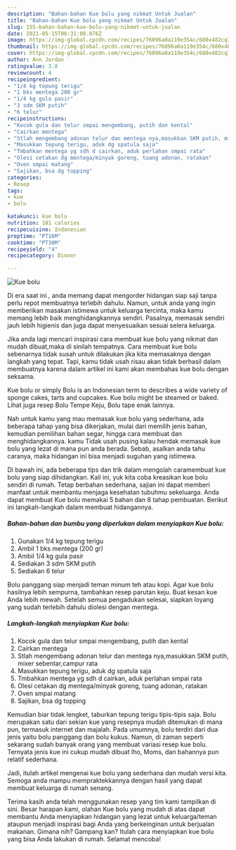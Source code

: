 ```yaml
---
description: "Bahan-bahan Kue bolu yang nikmat Untuk Jualan"
title: "Bahan-bahan Kue bolu yang nikmat Untuk Jualan"
slug: 155-bahan-bahan-kue-bolu-yang-nikmat-untuk-jualan
date: 2021-05-15T06:31:08.876Z
image: https://img-global.cpcdn.com/recipes/76096a0a119e354c/680x482cq70/kue-bolu-foto-resep-utama.jpg
thumbnail: https://img-global.cpcdn.com/recipes/76096a0a119e354c/680x482cq70/kue-bolu-foto-resep-utama.jpg
cover: https://img-global.cpcdn.com/recipes/76096a0a119e354c/680x482cq70/kue-bolu-foto-resep-utama.jpg
author: Ann Jordan
ratingvalue: 3.8
reviewcount: 4
recipeingredient:
- "1/4 kg tepung terigu"
- "1 bks mentega 200 gr"
- "1/4 kg gula pasir"
- "3 sdm SKM putih"
- "6 telur"
recipeinstructions:
- "Kocok gula dan telur smpai mengembang, putih dan kental"
- "Cairkan mentega"
- "Stlah mengembang adonan telur dan mentega nya,masukkan SKM putih, mixer sebentar,campur rata"
- "Masukkan tepung terigu, aduk dg spatula saja"
- "Tmbahkan mentega yg sdh d cairkan, aduk perlahan smpai rata"
- "Olesi cetakan dg mentega/minyak goreng, tuang adonan, ratakan"
- "Oven smpai matang"
- "Sajikan, bsa dg topping"
categories:
- Resep
tags:
- kue
- bolu

katakunci: kue bolu 
nutrition: 181 calories
recipecuisine: Indonesian
preptime: "PT16M"
cooktime: "PT30M"
recipeyield: "4"
recipecategory: Dinner

---
```



![Kue bolu](https://img-global.cpcdn.com/recipes/76096a0a119e354c/680x482cq70/kue-bolu-foto-resep-utama.jpg)

Di era  saat ini , anda memang dapat mengorder hidangan siap saji tanpa perlu repot membuatnya terlebih dahulu. Namun, untuk anda yang ingin memberikan masakan istimewa untuk keluarga tercinta, maka kamu memang lebih baik menghidangkannya sendiri. Pasalnya, memasak sendiri jauh lebih higienis dan juga dapat menyesuaikan sesuai selera keluarga.

Jika anda lagi mencari inspirasi cara membuat kue bolu yang nikmat dan mudah dibuat,maka di sinilah tempatnya. Cara membuat kue bolu  sebenarnya tidak susah untuk dilakukan jika kita memasaknya dengan langkah yang tepat. Tapi, kamu tidak usah risau akan tidak berhasil dalam membuatnya 
karena dalam artikel ini kami akan membahas kue bolu dengan seksama.  

Kue bolu or simply Bolu is an Indonesian term to describes a wide variety of sponge cakes, tarts and cupcakes. Kue bolu might be steamed or baked. Lihat juga resep Bolu Tempe Keju, Bolu tape enak lainnya.

Nah untuk kamu yang mau memasak kue bolu yang sederhana, ada beberapa tahap yang bisa dikerjakan, mulai dari memilih jenis bahan, kemudian pemilihan bahan segar, hingga cara membuat dan menghidangkannya. kamu Tidak usah pusing kalau hendak memasak kue bolu yang lezat di mana pun anda berada. Sebab, asalkan anda  tahu caranya, maka hidangan ini bisa menjadi suguhan yang istimewa.

Di bawah ini, ada beberapa tips dan trik dalam mengolah caramembuat kue bolu yang siap dihidangkan. Kali ini, yuk kita coba kreasikan kue bolu sendiri di rumah. Tetap berbahan sederhana, sajian ini dapat memberi manfaat untuk membantu menjaga kesehatan tubuhmu sekeluarga. Anda dapat membuat Kue bolu memakai 5 bahan dan 8 tahap pembuatan. Berikut ini langkah-langkah dalam membuat hidangannya.

<!--inarticleads1-->

##### Bahan-bahan dan bumbu yang diperlukan dalam menyiapkan Kue bolu:

1. Gunakan 1/4 kg tepung terigu
1. Ambil 1 bks mentega (200 gr)
1. Ambil 1/4 kg gula pasir
1. Sediakan 3 sdm SKM putih
1. Sediakan 6 telur


Bolu panggang siap menjadi teman minum teh atau kopi. Agar kue bolu hasilnya lebih sempurna, tambahkan resep parutan keju. Buat kesan kue Anda lebih mewah. Setelah semua pengadukan selesai, siapkan loyang yang sudah terlebih dahulu diolesi dengan mentega. 

<!--inarticleads2-->

##### Langkah-langkah menyiapkan Kue bolu:

1. Kocok gula dan telur smpai mengembang, putih dan kental
1. Cairkan mentega
1. Stlah mengembang adonan telur dan mentega nya,masukkan SKM putih, mixer sebentar,campur rata
1. Masukkan tepung terigu, aduk dg spatula saja
1. Tmbahkan mentega yg sdh d cairkan, aduk perlahan smpai rata
1. Olesi cetakan dg mentega/minyak goreng, tuang adonan, ratakan
1. Oven smpai matang
1. Sajikan, bsa dg topping


Kemudian biar tidak lengket, taburkan tepung terigu tipis-tipis saja. Bolu merupakan satu dari sekian kue yang resepnya mudah ditemukan di mana pun, termasuk internet dan majalah. Pada umumnya, bolu terdiri dari dua jenis yaitu bolu panggang dan bolu kukus. Namun, di zaman seperti sekarang sudah banyak orang yang membuat variasi resep kue bolu. Ternyata jenis kue ini cukup mudah dibuat lho, Moms, dan bahannya pun relatif sederhana. 

Jadi, itulah artikel mengenai  kue bolu  yang sederhana dan mudah versi kita. Semoga anda mampu mempraktekkannya dengan hasil yang dapat membuat keluarga di rumah senang. 

Terima kasih anda telah menggunakan resep yang tim kami tampilkan di sini. Besar harapan kami, olahan  Kue bolu yang mudah di atas dapat membantu Anda menyiapkan hidangan yang lezat untuk keluarga/teman ataupun menjadi inspirasi bagi Anda yang berkeinginan untuk berjualan makanan. Gimana nih? Gampang kan? Itulah cara menyiapkan kue bolu yang bisa Anda lakukan di rumah. Selamat mencoba!

